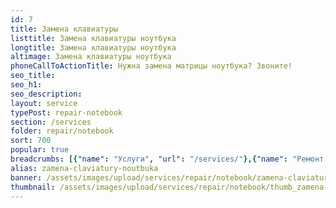 ```yaml
---
id: 7
title: Замена клавиатуры
listtitle: Замена клавиатуры ноутбука
longtitle: Замена клавиатуры ноутбука
altimage: Замена клавиатуры ноутбука
phoneCallToActionTitle: Нужна замена матрицы ноутбука? Звоните!
seo_title: 
seo_h1: 
seo_description: 
layout: service
typePost: repair-notebook
section: /services
folder: repair/notebook
sort: 700
popular: true
breadcrumbs: [{"name": "Услуги", "url": "/services/"},{"name": "Ремонт устройств", "url": "/services/repair/"},{"name": "Ноутбук", "url": "/services/repair/notebook/"}]
alias: zamena-claviatury-noutbuka
banner: /assets/images/upload/services/repair/notebook/zamena-claviatury-noutbuka.jpg
thumbnail: /assets/images/upload/services/repair/notebook/thumb_zamena-claviatury-noutbuka.jpg
---
```

